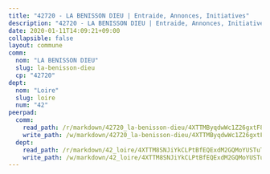 ```yaml
---
title: "42720 - LA BENISSON DIEU | Entraide, Annonces, Initiatives"
description: "42720 - LA BENISSON DIEU | Entraide, Annonces, Initiatives"
date: 2020-01-11T14:09:21+09:00
collapsible: false
layout: commune
comm:
  nom: "LA BENISSON DIEU"
  slug: la-benisson-dieu
  cp: "42720"
dept:
  nom: "Loire"
  slug: loire
  num: "42"
peerpad:
  comm:
    read_path: /r/markdown/42720_la-benisson-dieu/4XTTMByqdwWc1Z26gxtF8BuEgrEuGsSChiwSitruw23WYFM4k
    write_path: /w/markdown/42720_la-benisson-dieu/4XTTMByqdwWc1Z26gxtF8BuEgrEuGsSChiwSitruw23WYFM4k-K3TgUqnieUeqMSeDswh9VLRJiQ3Zub2GhWmAk2QAMX5qrkWgUBUTT1HvHVWqM9YLxPwTPVgJiRWcDM53vnXR4qqomA6cB2YFXo56YyU3rYeENcXZLkyct53FmqgmpqEochf9jf6Y
  dept:
    read_path: /r/markdown/42_loire/4XTTM8SNJiYkCLPtBfEQExdM2GQMoYUSTuTytLrQfQVaaYJeW
    write_path: /w/markdown/42_loire/4XTTM8SNJiYkCLPtBfEQExdM2GQMoYUSTuTytLrQfQVaaYJeW-K3TgUi5YJecchkttgL3M6Pu99u8hH2akRrHDb4XXZXATCvGiyzrNbe23fQbzNYiKWDR2re6vQN4Gxv5BQ2dayjGg1AqxtpHRtgi6cm74UeqjVtXM2ZJFa6mvBKTRc4s3X6tJYycN
---
```


